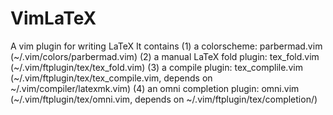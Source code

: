# VimLaTeX
A vim plugin for writing LaTeX
It contains 
(1) a colorscheme: parbermad.vim (~/.vim/colors/parbermad.vim)
(2) a manual LaTeX fold plugin: tex_fold.vim (~/.vim/ftplugin/tex/tex_fold.vim)
(3) a compile plugin: tex_complile.vim (~/.vim/ftplugin/tex/tex_compile.vim, depends on ~/.vim/compiler/latexmk.vim)
(4) an omni completion plugin: omni.vim (~/.vim/ftplugin/tex/omni.vim, depends on ~/.vim/ftplugin/tex/completion/)
